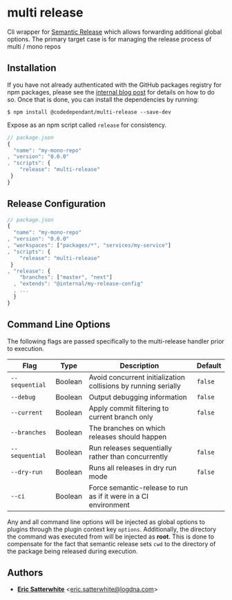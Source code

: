 # multi release

Cli wrapper for [Semantic Release](https://semantic-release.gitbook.io/semantic-release/) which allows forwarding additional global options.
The primary target case is for managing the release process of multi / mono repos

## Installation

If you have not already authenticated with the GitHub packages registry for npm
packages, please see the [internal blog post](https://logdna.blogin.co/single-post.php?id=98365) for
details on how to do so. Once that is done, you can install the dependencies by
running:

```shell
$ npm install @codedependant/multi-release --save-dev
```

Expose as an npm script called `release` for consistency.
```javascript
// package.json
{
  "name": "my-mono-repo"
, "version": "0.0.0"
, "scripts": {
    "release": "multi-release"
 }
}
```

## Release Configuration


```javascript
// package.json
{
  "name": "my-mono-repo"
, "version": "0.0.0"
, "workspaces": ["packages/*", "services/my-service"]
, "scripts": {
    "release": "multi-release"
 }
, "release": {
    "branches": ["master", "next"]
  , "extends": "@internal/my-release-config"
  , ...
  }
}
```

## Command Line Options

 The following flags are passed specifically to the multi-release handler prior to execution.

| Flag           | Type    | Description                                                     | Default |
|----------------|---------|-----------------------------------------------------------------|---------|
| `--sequential` | Boolean | Avoid concurrent initialization collisions by running serially  | `false` |
| `--debug`      | Boolean | Output debugging information                                    | `false` |
| `--current`    | Boolean | Apply commit filtering to current branch only                   | `false` |
| `--branches`   | Boolean | The branches on which releases should happen                    |         |
| `--sequential` | Boolean | Run releases sequentially rather than concurrently              | `false` |
| `--dry-run`    | Boolean | Runs all releases in dry run mode                               | `false` |
| `--ci`         | Boolean | Force semantic-release to run as if it were in a CI environment |         |

Any and all command line options will be injected as global options to plugins through the plugin context key
`options`. Additionally, the directory the command was executed from will be injected as **root**. This is done to compensate for the fact that semantic release sets `cwd` to the directory of the package being released during execution.


## Authors

* [**Eric Satterwhite**](mailto:eric.satterwhite@logdna.com) &lt;eric.satterwhite@logdna.com&gt;

